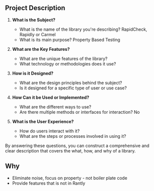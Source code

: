 ## Project Description

1. **What is the Subject?**
   - What is the name of the library you're describing? RapidCheck, Rapidly or Carmel
   - What is its main purpose? Property Based Testing

2. **What are the Key Features?**
   - What are the unique features of the library?
   - What technology or methodologies does it use?

3. **How is it Designed?**
   - What are the design principles behind the subject?
   - Is it designed for a specific type of user or use case?

4. **How Can it be Used or Implemented?**
   - What are the different ways to use?
   - Are there multiple methods or interfaces for interaction? No

5. **What is the User Experience?**
   - How do users interact with it?
   - What are the steps or processes involved in using it?

By answering these questions, you can construct a comprehensive and clear description that covers the what, how, and why of a library.

## Why

- Eliminate noise, focus on property - not boiler plate code
- Provide features that is not in Rantly
